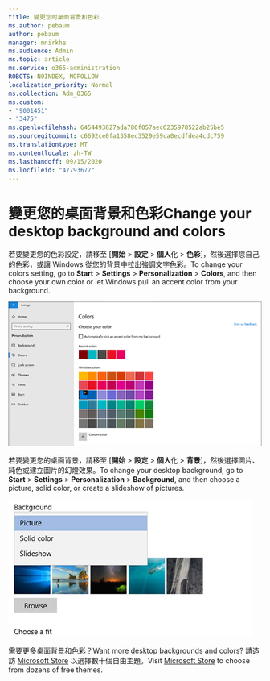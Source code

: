 ```yaml
---
title: 變更您的桌面背景和色彩
ms.author: pebaum
author: pebaum
manager: mnirkhe
ms.audience: Admin
ms.topic: article
ms.service: o365-administration
ROBOTS: NOINDEX, NOFOLLOW
localization_priority: Normal
ms.collection: Adm_O365
ms.custom:
- "9001451"
- "3475"
ms.openlocfilehash: 6454493827ada786f057aec6235978522ab25be5
ms.sourcegitcommit: c6692ce0fa1358ec3529e59ca0ecdfdea4cdc759
ms.translationtype: MT
ms.contentlocale: zh-TW
ms.lasthandoff: 09/15/2020
ms.locfileid: "47793677"
---
```

# <a name="change-your-desktop-background-and-colors"></a><span data-ttu-id="a4d15-102">變更您的桌面背景和色彩</span><span class="sxs-lookup"><span data-stu-id="a4d15-102">Change your desktop background and colors</span></span>

<span data-ttu-id="a4d15-103">若要變更您的色彩設定，請移至 [**開始**  >  **設定**  >  **個人**化  >  **色彩**]，然後選擇您自己的色彩，或讓 Windows 從您的背景中拉出強調文字色彩。</span><span class="sxs-lookup"><span data-stu-id="a4d15-103">To change your colors setting, go to **Start** > **Settings** > **Personalization** > **Colors**, and then choose your own color or let Windows pull an accent color from your background.</span></span>

![在 Windows 中個人化您的色彩。](media/windows-personalization-colors.png)

<span data-ttu-id="a4d15-105">若要變更您的桌面背景，請移至 [**開始**  >  **設定**  >  **個人**化  >  **背景**]，然後選擇圖片、純色或建立圖片的幻燈效果。</span><span class="sxs-lookup"><span data-stu-id="a4d15-105">To change your desktop background, go to **Start** > **Settings** > **Personalization** > **Background**, and then choose a picture, solid color, or create a slideshow of pictures.</span></span> 

![變更您的 Windows 桌面背景。](media/windows-desktop-background.png)

<span data-ttu-id="a4d15-107">需要更多桌面背景和色彩？</span><span class="sxs-lookup"><span data-stu-id="a4d15-107">Want more desktop backgrounds and colors?</span></span> <span data-ttu-id="a4d15-108">請造訪 [Microsoft Store](https://www.microsoft.com/store/collections/windowsthemes) 以選擇數十個自由主題。</span><span class="sxs-lookup"><span data-stu-id="a4d15-108">Visit [Microsoft Store](https://www.microsoft.com/store/collections/windowsthemes) to choose from dozens of free themes.</span></span>
